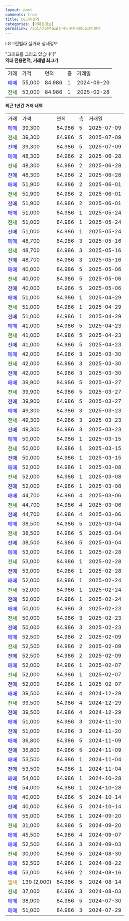 ```yaml
---
layout: post
comments: true
title: LG그린빌라
categories: [아파트정보]
permalink: /apt/경상북도포항시남구지곡동LG그린빌라
---
```


LG그린빌라 실거래 상세정보

<script type="text/javascript">
  google.charts.load('current', {'packages':['line', 'corechart']});
  google.charts.setOnLoadCallback(drawChart);

  function drawChart() {
    var data = new google.visualization.DataTable();
    data.addColumn('date', '거래일');
    data.addColumn('number', "매매");
    data.addColumn('number', "전세");
    data.addColumn('number', "전매");

    data.addRows([[new Date(Date.parse("2025-07-09")), 39300, null, null], [new Date(Date.parse("2025-07-09")), null, 39300, null], [new Date(Date.parse("2025-07-09")), null, null, 39300], [new Date(Date.parse("2025-06-28")), 48300, null, null], [new Date(Date.parse("2025-06-28")), null, 48300, null], [new Date(Date.parse("2025-06-28")), null, null, 48300], [new Date(Date.parse("2025-06-01")), 51900, null, null], [new Date(Date.parse("2025-06-01")), null, 51900, null], [new Date(Date.parse("2025-06-01")), null, null, 51900], [new Date(Date.parse("2025-05-24")), 51000, null, null], [new Date(Date.parse("2025-05-24")), null, 51000, null], [new Date(Date.parse("2025-05-24")), null, null, 51000], [new Date(Date.parse("2025-05-16")), 48700, null, null], [new Date(Date.parse("2025-05-16")), null, 48700, null], [new Date(Date.parse("2025-05-16")), null, null, 48700], [new Date(Date.parse("2025-05-06")), 40000, null, null], [new Date(Date.parse("2025-05-06")), null, 40000, null], [new Date(Date.parse("2025-05-06")), null, null, 40000], [new Date(Date.parse("2025-04-29")), 51000, null, null], [new Date(Date.parse("2025-04-29")), null, 51000, null], [new Date(Date.parse("2025-04-29")), null, null, 51000], [new Date(Date.parse("2025-04-23")), 41000, null, null], [new Date(Date.parse("2025-04-23")), null, 41000, null], [new Date(Date.parse("2025-04-23")), null, null, 41000], [new Date(Date.parse("2025-03-30")), 42000, null, null], [new Date(Date.parse("2025-03-30")), null, 42000, null], [new Date(Date.parse("2025-03-30")), null, null, 42000], [new Date(Date.parse("2025-03-27")), 39900, null, null], [new Date(Date.parse("2025-03-27")), null, 39900, null], [new Date(Date.parse("2025-03-27")), null, null, 39900], [new Date(Date.parse("2025-03-23")), 49300, null, null], [new Date(Date.parse("2025-03-23")), null, 49300, null], [new Date(Date.parse("2025-03-23")), null, null, 49300], [new Date(Date.parse("2025-03-15")), 50000, null, null], [new Date(Date.parse("2025-03-15")), null, 50000, null], [new Date(Date.parse("2025-03-15")), null, null, 50000], [new Date(Date.parse("2025-03-08")), 52000, null, null], [new Date(Date.parse("2025-03-08")), null, 52000, null], [new Date(Date.parse("2025-03-08")), null, null, 52000], [new Date(Date.parse("2025-03-06")), 44700, null, null], [new Date(Date.parse("2025-03-06")), null, 44700, null], [new Date(Date.parse("2025-03-06")), null, null, 44700], [new Date(Date.parse("2025-03-04")), 38500, null, null], [new Date(Date.parse("2025-03-04")), null, 38500, null], [new Date(Date.parse("2025-03-04")), null, null, 38500], [new Date(Date.parse("2025-02-28")), 53000, null, null], [new Date(Date.parse("2025-02-28")), null, 53000, null], [new Date(Date.parse("2025-02-28")), null, null, 53000], [new Date(Date.parse("2025-02-24")), 52000, null, null], [new Date(Date.parse("2025-02-24")), null, 52000, null], [new Date(Date.parse("2025-02-24")), null, null, 52000], [new Date(Date.parse("2025-02-23")), 50000, null, null], [new Date(Date.parse("2025-02-23")), null, 50000, null], [new Date(Date.parse("2025-02-23")), null, null, 50000], [new Date(Date.parse("2025-02-09")), 52500, null, null], [new Date(Date.parse("2025-02-09")), null, 52500, null], [new Date(Date.parse("2025-02-09")), null, null, 52500], [new Date(Date.parse("2025-02-07")), 52000, null, null], [new Date(Date.parse("2025-02-07")), null, 52000, null], [new Date(Date.parse("2025-02-07")), null, null, 52000], [new Date(Date.parse("2024-12-29")), 39500, null, null], [new Date(Date.parse("2024-12-29")), null, 39500, null], [new Date(Date.parse("2024-12-29")), null, null, 39500], [new Date(Date.parse("2024-11-20")), 51000, null, null], [new Date(Date.parse("2024-11-20")), null, null, 51000], [new Date(Date.parse("2024-11-09")), 36800, null, null], [new Date(Date.parse("2024-11-09")), null, null, 36800], [new Date(Date.parse("2024-11-04")), 53500, null, null], [new Date(Date.parse("2024-11-04")), null, null, 53500], [new Date(Date.parse("2024-10-28")), 54000, null, null], [new Date(Date.parse("2024-10-28")), null, null, 54000], [new Date(Date.parse("2024-10-14")), 40000, null, null], [new Date(Date.parse("2024-10-14")), null, null, 40000], [new Date(Date.parse("2024-09-20")), 55000, null, null], [new Date(Date.parse("2024-09-20")), null, 31000, null], [new Date(Date.parse("2024-09-07")), 45500, null, null], [new Date(Date.parse("2024-09-03")), 52500, null, null], [new Date(Date.parse("2024-08-30")), null, 30000, null], [new Date(Date.parse("2024-08-22")), 52500, null, null], [new Date(Date.parse("2024-08-16")), 53000, null, null], [new Date(Date.parse("2024-08-14")), null, null, null], [new Date(Date.parse("2024-08-03")), null, 37000, null], [new Date(Date.parse("2024-07-30")), 38900, null, null], [new Date(Date.parse("2024-07-29")), 51000, null, null]]);

    var options = {
      hAxis: {
        format: 'yyyy/MM/dd'
      },    
      lineWidth: 0,
      pointsVisible: true,    
      title: '최근 1년간 유형별 실거래가 분포',
      legend: { position: 'bottom' }
    };

    var formatter = new google.visualization.NumberFormat({pattern:'###,###'} );
    formatter.format(data, 1);
    formatter.format(data, 2);
    
    setTimeout(function() {
        var chart = new google.visualization.LineChart(document.getElementById('columnchart_material'));
        chart.draw(data, (options));
        document.getElementById('loading').style.display = 'none';
    }, 200);
  }
</script>


<div id="loading" style="z-index:20; display: block; margin-left: 0px">"그래프를 그리고 있습니다"</div>
<div id="columnchart_material" style="width: 95%; margin-left: 0px; display: block"></div>
<!-- contents start -->
<b>역대 전용면적, 거래별 최고가</b>
<table class="sortable">
    <tr>
      <td>거래</td>
      <td>가격</td>
      <td>면적</td>
      <td>층</td>
      <td>거래일</td>
    </tr>
        <tr>
          <td><a style="color: blue">매매</a></td>
          <td>55,000</td>
          <td>84.986</td>
          <td>1</td>
          <td>2024-09-20</td>
        </tr>        
        <tr>
              <td><a style="color: darkgreen">전세</a></td>
              <td>53,000</td>
              <td>84.986</td>
              <td>1</td>
              <td>2025-02-28</td>
            </tr>        
    
</table>

<b>최근 1년간 거래 내역</b>

<table class="sortable">
    <tr>
      <td>거래</td>
      <td>가격</td>
      <td>면적</td>
      <td>층</td>
      <td>거래일</td>
    </tr>
    <tr>
      <td><a style="color: blue">매매</a></td>
      <td>39,300</td>
      <td>84.986</td>
      <td>5</td>
      <td>2025-07-09</td>
    </tr>          <tr>
      <td><a style="color: darkgreen">전세</a></td>
      <td>39,300</td>
      <td>84.986</td>
      <td>5</td>
      <td>2025-07-09</td>
    </tr>          <tr>
      <td><a style="color: darkblue">전매</a></td>
      <td>39,300</td>
      <td>84.986</td>
      <td>5</td>
      <td>2025-07-09</td>
    </tr>          <tr>
      <td><a style="color: blue">매매</a></td>
      <td>48,300</td>
      <td>84.986</td>
      <td>2</td>
      <td>2025-06-28</td>
    </tr>          <tr>
      <td><a style="color: darkgreen">전세</a></td>
      <td>48,300</td>
      <td>84.986</td>
      <td>2</td>
      <td>2025-06-28</td>
    </tr>          <tr>
      <td><a style="color: darkblue">전매</a></td>
      <td>48,300</td>
      <td>84.986</td>
      <td>2</td>
      <td>2025-06-28</td>
    </tr>          <tr>
      <td><a style="color: blue">매매</a></td>
      <td>51,900</td>
      <td>84.986</td>
      <td>2</td>
      <td>2025-06-01</td>
    </tr>          <tr>
      <td><a style="color: darkgreen">전세</a></td>
      <td>51,900</td>
      <td>84.986</td>
      <td>2</td>
      <td>2025-06-01</td>
    </tr>          <tr>
      <td><a style="color: darkblue">전매</a></td>
      <td>51,900</td>
      <td>84.986</td>
      <td>2</td>
      <td>2025-06-01</td>
    </tr>          <tr>
      <td><a style="color: blue">매매</a></td>
      <td>51,000</td>
      <td>84.986</td>
      <td>1</td>
      <td>2025-05-24</td>
    </tr>          <tr>
      <td><a style="color: darkgreen">전세</a></td>
      <td>51,000</td>
      <td>84.986</td>
      <td>1</td>
      <td>2025-05-24</td>
    </tr>          <tr>
      <td><a style="color: darkblue">전매</a></td>
      <td>51,000</td>
      <td>84.986</td>
      <td>1</td>
      <td>2025-05-24</td>
    </tr>          <tr>
      <td><a style="color: blue">매매</a></td>
      <td>48,700</td>
      <td>84.986</td>
      <td>3</td>
      <td>2025-05-16</td>
    </tr>          <tr>
      <td><a style="color: darkgreen">전세</a></td>
      <td>48,700</td>
      <td>84.986</td>
      <td>3</td>
      <td>2025-05-16</td>
    </tr>          <tr>
      <td><a style="color: darkblue">전매</a></td>
      <td>48,700</td>
      <td>84.986</td>
      <td>3</td>
      <td>2025-05-16</td>
    </tr>          <tr>
      <td><a style="color: blue">매매</a></td>
      <td>40,000</td>
      <td>84.986</td>
      <td>5</td>
      <td>2025-05-06</td>
    </tr>          <tr>
      <td><a style="color: darkgreen">전세</a></td>
      <td>40,000</td>
      <td>84.986</td>
      <td>5</td>
      <td>2025-05-06</td>
    </tr>          <tr>
      <td><a style="color: darkblue">전매</a></td>
      <td>40,000</td>
      <td>84.986</td>
      <td>5</td>
      <td>2025-05-06</td>
    </tr>          <tr>
      <td><a style="color: blue">매매</a></td>
      <td>51,000</td>
      <td>84.986</td>
      <td>1</td>
      <td>2025-04-29</td>
    </tr>          <tr>
      <td><a style="color: darkgreen">전세</a></td>
      <td>51,000</td>
      <td>84.986</td>
      <td>1</td>
      <td>2025-04-29</td>
    </tr>          <tr>
      <td><a style="color: darkblue">전매</a></td>
      <td>51,000</td>
      <td>84.986</td>
      <td>1</td>
      <td>2025-04-29</td>
    </tr>          <tr>
      <td><a style="color: blue">매매</a></td>
      <td>41,000</td>
      <td>84.986</td>
      <td>5</td>
      <td>2025-04-23</td>
    </tr>          <tr>
      <td><a style="color: darkgreen">전세</a></td>
      <td>41,000</td>
      <td>84.986</td>
      <td>5</td>
      <td>2025-04-23</td>
    </tr>          <tr>
      <td><a style="color: darkblue">전매</a></td>
      <td>41,000</td>
      <td>84.986</td>
      <td>5</td>
      <td>2025-04-23</td>
    </tr>          <tr>
      <td><a style="color: blue">매매</a></td>
      <td>42,000</td>
      <td>84.986</td>
      <td>3</td>
      <td>2025-03-30</td>
    </tr>          <tr>
      <td><a style="color: darkgreen">전세</a></td>
      <td>42,000</td>
      <td>84.986</td>
      <td>3</td>
      <td>2025-03-30</td>
    </tr>          <tr>
      <td><a style="color: darkblue">전매</a></td>
      <td>42,000</td>
      <td>84.986</td>
      <td>3</td>
      <td>2025-03-30</td>
    </tr>          <tr>
      <td><a style="color: blue">매매</a></td>
      <td>39,900</td>
      <td>84.986</td>
      <td>5</td>
      <td>2025-03-27</td>
    </tr>          <tr>
      <td><a style="color: darkgreen">전세</a></td>
      <td>39,900</td>
      <td>84.986</td>
      <td>5</td>
      <td>2025-03-27</td>
    </tr>          <tr>
      <td><a style="color: darkblue">전매</a></td>
      <td>39,900</td>
      <td>84.986</td>
      <td>5</td>
      <td>2025-03-27</td>
    </tr>          <tr>
      <td><a style="color: blue">매매</a></td>
      <td>49,300</td>
      <td>84.986</td>
      <td>3</td>
      <td>2025-03-23</td>
    </tr>          <tr>
      <td><a style="color: darkgreen">전세</a></td>
      <td>49,300</td>
      <td>84.986</td>
      <td>3</td>
      <td>2025-03-23</td>
    </tr>          <tr>
      <td><a style="color: darkblue">전매</a></td>
      <td>49,300</td>
      <td>84.986</td>
      <td>3</td>
      <td>2025-03-23</td>
    </tr>          <tr>
      <td><a style="color: blue">매매</a></td>
      <td>50,000</td>
      <td>84.986</td>
      <td>1</td>
      <td>2025-03-15</td>
    </tr>          <tr>
      <td><a style="color: darkgreen">전세</a></td>
      <td>50,000</td>
      <td>84.986</td>
      <td>1</td>
      <td>2025-03-15</td>
    </tr>          <tr>
      <td><a style="color: darkblue">전매</a></td>
      <td>50,000</td>
      <td>84.986</td>
      <td>1</td>
      <td>2025-03-15</td>
    </tr>          <tr>
      <td><a style="color: blue">매매</a></td>
      <td>52,000</td>
      <td>84.986</td>
      <td>1</td>
      <td>2025-03-08</td>
    </tr>          <tr>
      <td><a style="color: darkgreen">전세</a></td>
      <td>52,000</td>
      <td>84.986</td>
      <td>1</td>
      <td>2025-03-08</td>
    </tr>          <tr>
      <td><a style="color: darkblue">전매</a></td>
      <td>52,000</td>
      <td>84.986</td>
      <td>1</td>
      <td>2025-03-08</td>
    </tr>          <tr>
      <td><a style="color: blue">매매</a></td>
      <td>44,700</td>
      <td>84.986</td>
      <td>4</td>
      <td>2025-03-06</td>
    </tr>          <tr>
      <td><a style="color: darkgreen">전세</a></td>
      <td>44,700</td>
      <td>84.986</td>
      <td>4</td>
      <td>2025-03-06</td>
    </tr>          <tr>
      <td><a style="color: darkblue">전매</a></td>
      <td>44,700</td>
      <td>84.986</td>
      <td>4</td>
      <td>2025-03-06</td>
    </tr>          <tr>
      <td><a style="color: blue">매매</a></td>
      <td>38,500</td>
      <td>84.986</td>
      <td>5</td>
      <td>2025-03-04</td>
    </tr>          <tr>
      <td><a style="color: darkgreen">전세</a></td>
      <td>38,500</td>
      <td>84.986</td>
      <td>5</td>
      <td>2025-03-04</td>
    </tr>          <tr>
      <td><a style="color: darkblue">전매</a></td>
      <td>38,500</td>
      <td>84.986</td>
      <td>5</td>
      <td>2025-03-04</td>
    </tr>          <tr>
      <td><a style="color: blue">매매</a></td>
      <td>53,000</td>
      <td>84.986</td>
      <td>1</td>
      <td>2025-02-28</td>
    </tr>          <tr>
      <td><a style="color: darkgreen">전세</a></td>
      <td>53,000</td>
      <td>84.986</td>
      <td>1</td>
      <td>2025-02-28</td>
    </tr>          <tr>
      <td><a style="color: darkblue">전매</a></td>
      <td>53,000</td>
      <td>84.986</td>
      <td>1</td>
      <td>2025-02-28</td>
    </tr>          <tr>
      <td><a style="color: blue">매매</a></td>
      <td>52,000</td>
      <td>84.986</td>
      <td>1</td>
      <td>2025-02-24</td>
    </tr>          <tr>
      <td><a style="color: darkgreen">전세</a></td>
      <td>52,000</td>
      <td>84.986</td>
      <td>1</td>
      <td>2025-02-24</td>
    </tr>          <tr>
      <td><a style="color: darkblue">전매</a></td>
      <td>52,000</td>
      <td>84.986</td>
      <td>1</td>
      <td>2025-02-24</td>
    </tr>          <tr>
      <td><a style="color: blue">매매</a></td>
      <td>50,000</td>
      <td>84.986</td>
      <td>3</td>
      <td>2025-02-23</td>
    </tr>          <tr>
      <td><a style="color: darkgreen">전세</a></td>
      <td>50,000</td>
      <td>84.986</td>
      <td>3</td>
      <td>2025-02-23</td>
    </tr>          <tr>
      <td><a style="color: darkblue">전매</a></td>
      <td>50,000</td>
      <td>84.986</td>
      <td>3</td>
      <td>2025-02-23</td>
    </tr>          <tr>
      <td><a style="color: blue">매매</a></td>
      <td>52,500</td>
      <td>84.986</td>
      <td>2</td>
      <td>2025-02-09</td>
    </tr>          <tr>
      <td><a style="color: darkgreen">전세</a></td>
      <td>52,500</td>
      <td>84.986</td>
      <td>2</td>
      <td>2025-02-09</td>
    </tr>          <tr>
      <td><a style="color: darkblue">전매</a></td>
      <td>52,500</td>
      <td>84.986</td>
      <td>2</td>
      <td>2025-02-09</td>
    </tr>          <tr>
      <td><a style="color: blue">매매</a></td>
      <td>52,000</td>
      <td>84.986</td>
      <td>1</td>
      <td>2025-02-07</td>
    </tr>          <tr>
      <td><a style="color: darkgreen">전세</a></td>
      <td>52,000</td>
      <td>84.986</td>
      <td>1</td>
      <td>2025-02-07</td>
    </tr>          <tr>
      <td><a style="color: darkblue">전매</a></td>
      <td>52,000</td>
      <td>84.986</td>
      <td>1</td>
      <td>2025-02-07</td>
    </tr>          <tr>
      <td><a style="color: blue">매매</a></td>
      <td>39,500</td>
      <td>84.986</td>
      <td>4</td>
      <td>2024-12-29</td>
    </tr>          <tr>
      <td><a style="color: darkgreen">전세</a></td>
      <td>39,500</td>
      <td>84.986</td>
      <td>4</td>
      <td>2024-12-29</td>
    </tr>          <tr>
      <td><a style="color: darkblue">전매</a></td>
      <td>39,500</td>
      <td>84.986</td>
      <td>4</td>
      <td>2024-12-29</td>
    </tr>          <tr>
      <td><a style="color: blue">매매</a></td>
      <td>51,000</td>
      <td>84.986</td>
      <td>3</td>
      <td>2024-11-20</td>
    </tr>          <tr>
      <td><a style="color: darkblue">전매</a></td>
      <td>51,000</td>
      <td>84.986</td>
      <td>3</td>
      <td>2024-11-20</td>
    </tr>          <tr>
      <td><a style="color: blue">매매</a></td>
      <td>36,800</td>
      <td>84.986</td>
      <td>5</td>
      <td>2024-11-09</td>
    </tr>          <tr>
      <td><a style="color: darkblue">전매</a></td>
      <td>36,800</td>
      <td>84.986</td>
      <td>5</td>
      <td>2024-11-09</td>
    </tr>          <tr>
      <td><a style="color: blue">매매</a></td>
      <td>53,500</td>
      <td>84.986</td>
      <td>1</td>
      <td>2024-11-04</td>
    </tr>          <tr>
      <td><a style="color: darkblue">전매</a></td>
      <td>53,500</td>
      <td>84.986</td>
      <td>1</td>
      <td>2024-11-04</td>
    </tr>          <tr>
      <td><a style="color: blue">매매</a></td>
      <td>54,000</td>
      <td>84.986</td>
      <td>1</td>
      <td>2024-10-28</td>
    </tr>          <tr>
      <td><a style="color: darkblue">전매</a></td>
      <td>54,000</td>
      <td>84.986</td>
      <td>1</td>
      <td>2024-10-28</td>
    </tr>          <tr>
      <td><a style="color: blue">매매</a></td>
      <td>40,000</td>
      <td>84.986</td>
      <td>5</td>
      <td>2024-10-14</td>
    </tr>          <tr>
      <td><a style="color: darkblue">전매</a></td>
      <td>40,000</td>
      <td>84.986</td>
      <td>5</td>
      <td>2024-10-14</td>
    </tr>          <tr>
      <td><a style="color: blue">매매</a></td>
      <td>55,000</td>
      <td>84.986</td>
      <td>1</td>
      <td>2024-09-20</td>
    </tr>          <tr>
      <td><a style="color: darkgreen">전세</a></td>
      <td>31,000</td>
      <td>84.986</td>
      <td>5</td>
      <td>2024-09-20</td>
    </tr>          <tr>
      <td><a style="color: blue">매매</a></td>
      <td>45,500</td>
      <td>84.986</td>
      <td>4</td>
      <td>2024-09-07</td>
    </tr>          <tr>
      <td><a style="color: blue">매매</a></td>
      <td>52,500</td>
      <td>84.986</td>
      <td>3</td>
      <td>2024-09-03</td>
    </tr>          <tr>
      <td><a style="color: darkgreen">전세</a></td>
      <td>30,000</td>
      <td>84.986</td>
      <td>5</td>
      <td>2024-08-30</td>
    </tr>          <tr>
      <td><a style="color: blue">매매</a></td>
      <td>52,500</td>
      <td>84.986</td>
      <td>1</td>
      <td>2024-08-22</td>
    </tr>          <tr>
      <td><a style="color: blue">매매</a></td>
      <td>53,000</td>
      <td>84.986</td>
      <td>2</td>
      <td>2024-08-16</td>
    </tr>          <tr>
      <td><a style="color: darkgoldenrod">월세</a></td>
      <td>130 (2,000)</td>
      <td>84.986</td>
      <td>5</td>
      <td>2024-08-14</td>
    </tr>          <tr>
      <td><a style="color: darkgreen">전세</a></td>
      <td>37,000</td>
      <td>84.986</td>
      <td>3</td>
      <td>2024-08-03</td>
    </tr>          <tr>
      <td><a style="color: blue">매매</a></td>
      <td>38,900</td>
      <td>84.986</td>
      <td>5</td>
      <td>2024-07-30</td>
    </tr>          <tr>
      <td><a style="color: blue">매매</a></td>
      <td>51,000</td>
      <td>84.986</td>
      <td>3</td>
      <td>2024-07-29</td>
    </tr>      </table>
<!-- contents end -->    

